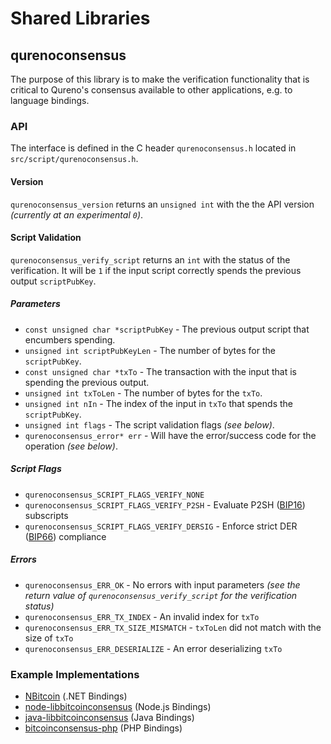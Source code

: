 Shared Libraries
================

## qurenoconsensus

The purpose of this library is to make the verification functionality that is critical to Qureno's consensus available to other applications, e.g. to language bindings.

### API

The interface is defined in the C header `qurenoconsensus.h` located in  `src/script/qurenoconsensus.h`.

#### Version

`qurenoconsensus_version` returns an `unsigned int` with the the API version *(currently at an experimental `0`)*.

#### Script Validation

`qurenoconsensus_verify_script` returns an `int` with the status of the verification. It will be `1` if the input script correctly spends the previous output `scriptPubKey`.

##### Parameters
- `const unsigned char *scriptPubKey` - The previous output script that encumbers spending.
- `unsigned int scriptPubKeyLen` - The number of bytes for the `scriptPubKey`.
- `const unsigned char *txTo` - The transaction with the input that is spending the previous output.
- `unsigned int txToLen` - The number of bytes for the `txTo`.
- `unsigned int nIn` - The index of the input in `txTo` that spends the `scriptPubKey`.
- `unsigned int flags` - The script validation flags *(see below)*.
- `qurenoconsensus_error* err` - Will have the error/success code for the operation *(see below)*.

##### Script Flags
- `qurenoconsensus_SCRIPT_FLAGS_VERIFY_NONE`
- `qurenoconsensus_SCRIPT_FLAGS_VERIFY_P2SH` - Evaluate P2SH ([BIP16](https://github.com/bitcoin/bips/blob/master/bip-0016.mediawiki)) subscripts
- `qurenoconsensus_SCRIPT_FLAGS_VERIFY_DERSIG` - Enforce strict DER ([BIP66](https://github.com/bitcoin/bips/blob/master/bip-0066.mediawiki)) compliance

##### Errors
- `qurenoconsensus_ERR_OK` - No errors with input parameters *(see the return value of `qurenoconsensus_verify_script` for the verification status)*
- `qurenoconsensus_ERR_TX_INDEX` - An invalid index for `txTo`
- `qurenoconsensus_ERR_TX_SIZE_MISMATCH` - `txToLen` did not match with the size of `txTo`
- `qurenoconsensus_ERR_DESERIALIZE` - An error deserializing `txTo`

### Example Implementations
- [NBitcoin](https://github.com/NicolasDorier/NBitcoin/blob/master/NBitcoin/Script.cs#L814) (.NET Bindings)
- [node-libbitcoinconsensus](https://github.com/bitpay/node-libbitcoinconsensus) (Node.js Bindings)
- [java-libbitcoinconsensus](https://github.com/dexX7/java-libbitcoinconsensus) (Java Bindings)
- [bitcoinconsensus-php](https://github.com/Bit-Wasp/bitcoinconsensus-php) (PHP Bindings)
